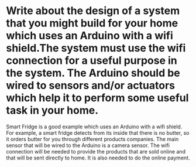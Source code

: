 # Write about the design of a system that you might build for your home which uses an Arduino with a wifi shield.The system must use the wifi connection for a useful purpose in the system. The Arduino should be wired to sensors and/or actuators which help it to perform some useful task in your home.


Smart Fridge is a good example which uses an Arduino with a wifi shield. 
For example, a smart fridge detects from its inside that there is no butter, so it orders butter for you through different products companies. 
The main sensor that will be wired to the Arduino is a camera sensor. 
The wifi connection will be needed to provide the products that are sold online and that will be sent directly to home. It is also needed to do the online payment.
